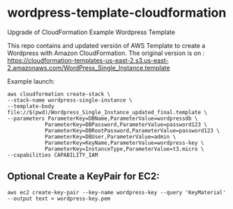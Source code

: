 # wordpress-template-cloudformation
Upgrade of CloudFormation Example Wordpress Template

This repo contains and updated versión of AWS Template to create a Wordpress with Amazon CloudFormation. 
The original version is on : https://cloudformation-templates-us-east-2.s3.us-east-2.amazonaws.com/WordPress_Single_Instance.template

Example launch:

    aws cloudformation create-stack \
    --stack-name wordpress-single-instance \
    --template-body file://$(pwd)/Wordpress_Single_Instance_updated_final.template \
    --parameters ParameterKey=DBName,ParameterValue=wordpressdb \
                ParameterKey=DBPassword,ParameterValue=password123 \
                ParameterKey=DBRootPassword,ParameterValue=password123 \
                ParameterKey=DBUser,ParameterValue=admin \
                ParameterKey=KeyName,ParameterValue=wordpress-key \
                ParameterKey=InstanceType,ParameterValue=t3.micro \
    --capabilities CAPABILITY_IAM

## Optional Create a KeyPair for EC2:

    aws ec2 create-key-pair --key-name wordpress-key --query 'KeyMaterial' --output text > wordpress-key.pem
